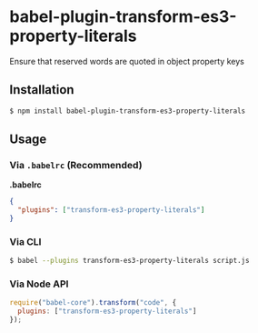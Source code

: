 # babel-plugin-transform-es3-property-literals

Ensure that reserved words are quoted in object property keys

## Installation

```sh
$ npm install babel-plugin-transform-es3-property-literals
```

## Usage

### Via `.babelrc` (Recommended)

**.babelrc**

```json
{
  "plugins": ["transform-es3-property-literals"]
}
```

### Via CLI

```sh
$ babel --plugins transform-es3-property-literals script.js
```

### Via Node API

```javascript
require("babel-core").transform("code", {
  plugins: ["transform-es3-property-literals"]
});
```
